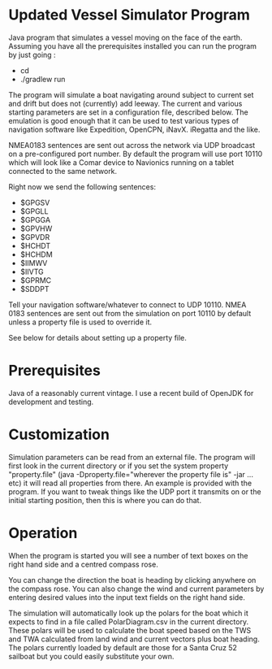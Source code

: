 
# Updated Vessel Simulator Program

Java program that simulates a vessel moving on the face of the earth. Assuming you have all
the prerequisites installed you can run the program by just going :

- cd <wherever you downloaded the program>
- ./gradlew run

The program will simulate a boat navigating around subject to current set and drift but
does not (currently) add leeway. The current and various starting parameters are
set in a configuration file, described below. The emulation is good enough that it can be
used to test various types of navigation software like Expedition, OpenCPN, iNavX. iRegatta
and the like.

NMEA0183 sentences are sent out across the network via UDP broadcast on a pre-configured port
number. By default the program will use port 10110 which will look like a Comar device to Navionics
running on a tablet connected to the same network.

Right now we send the following sentences:

- $GPGSV
- $GPGLL
- $GPGGA
- $GPVHW
- $GPVDR
- $HCHDT
- $HCHDM
- $IIMWV
- $IIVTG
- $GPRMC
- $SDDPT

Tell your navigation software/whatever to connect to UDP 10110. NMEA 0183 sentences are sent out from
the simulation on port 10110 by default unless a property file is used to override it.

See below for details about setting up a property file.

# Prerequisites

Java of a reasonably current vintage. I use a recent build of OpenJDK for development and testing.

# Customization

Simulation parameters can be read from an external file. The program will first look in the current directory or if
you set the system property "property.file" (java -Dproperty.file="wherever the property file is" -jar ... etc) it
will read all properties from there. An example is provided with the program. If you want to tweak things like the
UDP port it transmits on or the initial starting position, then this is where you can do that.

# Operation

When the program is started you will see a number of text boxes on the right hand side and a centred compass rose.

You can change the direction the boat is heading by clicking anywhere on the compass rose. You can also change the
wind and current parameters by entering desired values into the input text fields on the right hand side.

The simulation will automatically look up the polars for the boat which it expects to find in a file called
PolarDiagram.csv in the current directory. These polars will be used to calculate the boat speed based on the
TWS and TWA calculated from land wind and current vectors plus boat heading. The polars currently loaded by
default are those for a Santa Cruz 52 sailboat but you could easily substitute your own.

